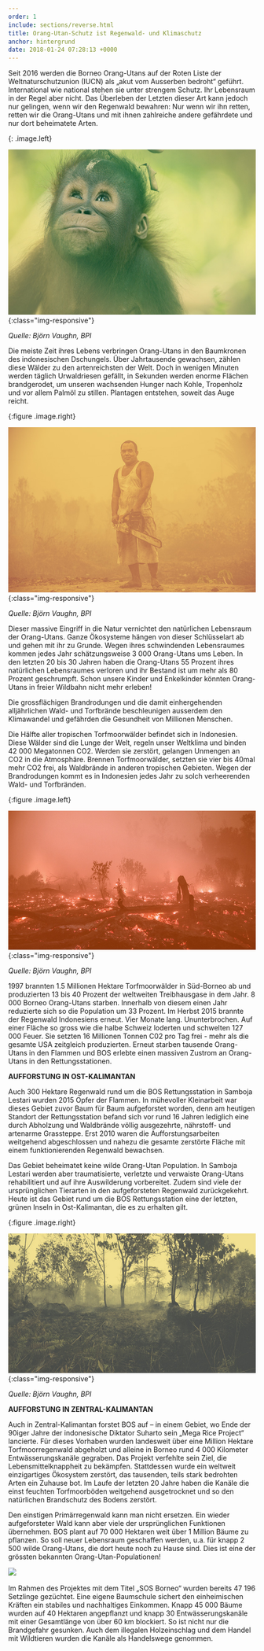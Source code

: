 ```yaml
---
order: 1
include: sections/reverse.html
title: Orang-Utan-Schutz ist Regenwald- und Klimaschutz
anchor: hintergrund
date: 2018-01-24 07:28:13 +0000
---
```

Seit 2016 werden die Borneo Orang-Utans auf der Roten Liste der Weltnaturschutzunion (IUCN) als „akut vom Ausserben bedroht“ geführt. International wie national stehen sie unter strengem Schutz. Ihr Lebensraum in der Regel aber nicht. Das Überleben der Letzten dieser Art kann jedoch nur gelingen, wenn wir den Regenwald bewahren: Nur wenn wir ihn retten, retten wir die Orang-Utans und mit ihnen zahlreiche andere gefährdete und nur dort beheimatete Arten.

{: .image.left}

![image-title-here](assets/img/baby-ou-color-sm.jpg){:class="img-responsive"}

_Quelle: Björn Vaughn, BPI_

Die meiste Zeit ihres Lebens verbringen Orang-Utans in den Baumkronen des indonesischen Dschungels. Über Jahrtausende gewachsen, zählen diese Wälder zu den artenreichsten der Welt. Doch in wenigen Minuten werden täglich Urwaldriesen gefällt, in Sekunden werden enorme Flächen brandgerodet, um unseren wachsenden Hunger nach Kohle, Tropenholz und vor allem Palmöl zu stillen. Plantagen entstehen, soweit das Auge reicht.

{:figure .image.right}

![image-title-here](assets/img/chainsaw.jpg){:class="img-responsive"}

_Quelle: Björn Vaughn, BPI_

Dieser massive Eingriff in die Natur vernichtet den natürlichen Lebensraum der Orang-Utans. Ganze Ökosysteme hängen von dieser Schlüsselart ab und gehen mit ihr zu Grunde. Wegen ihres schwindenden Lebensraumes kommen jedes Jahr schätzungsweise 3 000 Orang-Utans ums Leben. In den letzten 20 bis 30 Jahren haben die Orang-Utans 55 Prozent ihres natürlichen Lebensraumes verloren und ihr Bestand ist um mehr als 80 Prozent geschrumpft. Schon unsere Kinder und Enkelkinder könnten Orang-Utans in freier Wildbahn nicht mehr erleben!

Die grossflächigen Brandrodungen und die damit einhergehenden alljährlichen Wald- und Torfbrände beschleunigen ausserdem den Klimawandel und gefährden die Gesundheit von Millionen Menschen.

Die Hälfte aller tropischen Torfmoorwälder befindet sich in Indonesien. Diese Wälder sind die Lunge der Welt, regeln unser Weltklima und binden 42 000 Megatonnen CO2. Werden sie zerstört, gelangen Unmengen an CO2 in die Atmosphäre. Brennen Torfmoorwälder, setzten sie vier bis 40mal mehr CO2 frei, als Waldbrände in anderen tropischen Gebieten. Wegen der Brandrodungen kommt es in Indonesien jedes Jahr zu solch verheerenden Wald- und Torfbränden.

{:figure .image.left}

![image-title-here](assets/img/burnt-forest.jpg){:class="img-responsive"}

_Quelle: Björn Vaughn, BPI_

1997 brannten 1.5 Millionen Hektare Torfmoorwälder in Süd-Borneo ab und produzierten 13 bis 40 Prozent der weltweiten Treibhausgase in dem Jahr. 8 000 Borneo Orang-Utans starben. Innerhalb von diesem einen Jahr reduzierte sich so die Population um 33 Prozent. Im Herbst 2015 brannte der Regenwald Indonesiens erneut. Vier Monate lang. Ununterbrochen. Auf einer Fläche so gross wie die halbe Schweiz loderten und schwelten 127 000 Feuer. Sie setzten 16 Millionen Tonnen C02 pro Tag frei - mehr als die gesamte USA zeitgleich produzierten. Erneut starben tausende Orang-Utans in den Flammen und BOS erlebte einen massiven Zustrom an Orang-Utans in den Rettungsstationen.

**AUFFORSTUNG IN OST-KALIMANTAN**

Auch 300 Hektare Regenwald rund um die BOS Rettungsstation in Samboja Lestari wurden 2015 Opfer der Flammen. In mühevoller Kleinarbeit war dieses Gebiet zuvor Baum für Baum aufgeforstet worden, denn am heutigen Standort der Rettungsstation befand sich vor rund 16 Jahren lediglich eine durch Abholzung und Waldbrände völlig ausgezehrte, nährstoff- und artenarme Grassteppe. Erst 2010 waren die Aufforstungsarbeiten weitgehend abgeschlossen und nahezu die gesamte zerstörte Fläche mit einem funktionierenden Regenwald bewachsen.

Das Gebiet beheimatet keine wilde Orang-Utan Population. In Samboja Lestari werden aber traumatisierte, verletzte und verwaiste Orang-Utans rehabilitiert und auf ihre Auswilderung vorbereitet. Zudem sind viele der ursprünglichen Tierarten in den aufgeforsteten Regenwald zurückgekehrt. Heute ist das Gebiet rund um die BOS Rettungsstation eine der letzten, grünen Inseln in Ost-Kalimantan, die es zu erhalten gilt.

{:figure .image.right}

![image-title-here](assets/img/sl-fire.jpg){:class="img-responsive"}

_Quelle: Björn Vaughn, BPI_

**AUFFORSTUNG IN ZENTRAL-KALIMANTAN**

Auch in Zentral-Kalimantan forstet BOS auf – in einem Gebiet, wo Ende der 90iger Jahre der indonesische Diktator Suharto sein „Mega Rice Project“ lancierte. Für dieses Vorhaben wurden landesweit über eine Million Hektare Torfmoorregenwald abgeholzt und alleine in Borneo rund 4 000 Kilometer Entwässerungskanäle gegraben. Das Projekt verfehlte sein Ziel, die Lebensmittelknappheit zu bekämpfen. Stattdessen wurde ein weltweit einzigartiges Ökosystem zerstört, das tausenden, teils stark bedrohten Arten ein Zuhause bot. Im Laufe der letzten 20 Jahre haben die Kanäle die einst feuchten Torfmoorböden weitgehend ausgetrocknet und so den natürlichen Brandschutz des Bodens zerstört.

Den einstigen Primärregenwald kann man nicht ersetzen. Ein wieder aufgeforsteter Wald kann aber viele der ursprünglichen Funktionen übernehmen. BOS plant auf 70 000 Hektaren weit über 1 Million Bäume zu pflanzen. So soll neuer Lebensraum geschaffen werden, u.a. für knapp 2 500 wilde Orang-Utans, die dort heute noch zu Hause sind. Dies ist eine der grössten bekannten Orang-Utan-Populationen!

![](/uploads/2018/01/24/16.JPG)

Im Rahmen des Projektes mit dem Titel „SOS Borneo“ wurden bereits 47 196 Setzlinge gezüchtet. Eine eigene Baumschule sichert den einheimischen Kräften ein stabiles und nachhaltiges Einkommen. Knapp 45 000 Bäume wurden auf 40 Hektaren angepflanzt und knapp 30 Entwässerungskanäle mit einer Gesamtlänge von über 60 km blockiert. So ist nicht nur die Brandgefahr gesunken. Auch dem illegalen Holzeinschlag und dem Handel mit Wildtieren wurden die Kanäle als Handelswege genommen.